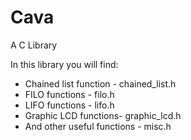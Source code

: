 # Cava
A C Library

In this library you will find:

* Chained list function - chained_list.h
* FILO functions - filo.h
* LIFO functions - lifo.h
* Graphic LCD functions- graphic_lcd.h
* And other useful functions - misc.h
